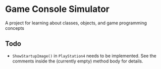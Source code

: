 #	Game Console Simulator
A project for learning about classes, objects, and game programming concepts

##  Todo
*   `ShowStartupImage()` in `PlayStation4` needs to be implemented. See the comments inside the (currently empty) method body for details.
